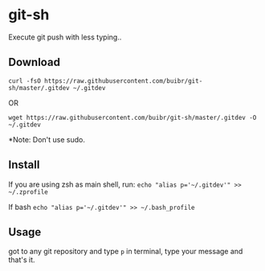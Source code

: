 # git-sh
Execute git push with less typing..

Download
---
```
curl -fsO https://raw.githubusercontent.com/buibr/git-sh/master/.gitdev ~/.gitdev
```
OR
```
wget https://raw.githubusercontent.com/buibr/git-sh/master/.gitdev -O ~/.gitdev
```
*Note: Don't use sudo.

Install
---

If you are using zsh as main shell, run:
``` echo "alias p='~/.gitdev'" >> ~/.zprofile ```

If bash
``` echo "alias p='~/.gitdev'" >> ~/.bash_profile ```

Usage
---

got to any git repository and type `p` in terminal, type your message and that's it.
